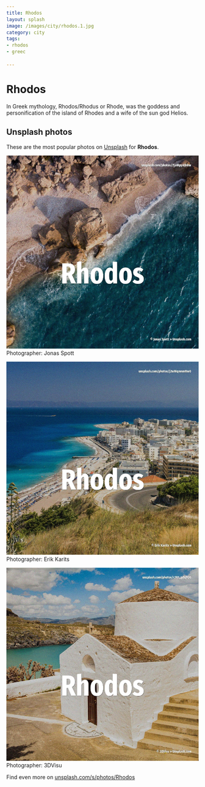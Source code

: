 ```yaml
---
title: Rhodos
layout: splash
image: /images/city/rhodos.1.jpg
category: city
tags:
- rhodos
- greec

---
```

# Rhodos

In Greek mythology, Rhodos/Rhodus  or Rhode, was the goddess and personification of the island of  Rhodes and a wife of the sun god Helios.    

 
## Unsplash photos
These are the most popular photos on [Unsplash](https://unsplash.com) for **Rhodos**.
 
![Rhodos](/images/city/rhodos.1.jpg)
Photographer:  Jonas Spott
 
![Rhodos](/images/city/rhodos.2.jpg)
Photographer:  Erik Karits
 
![Rhodos](/images/city/rhodos.3.jpg)
Photographer:  3DVisu
 
Find even more on [unsplash.com/s/photos/Rhodos](https://unsplash.com/s/photos/Rhodos)
 
